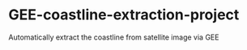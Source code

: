 # GEE-coastline-extraction-project
Automatically extract the coastline from satellite image via GEE
